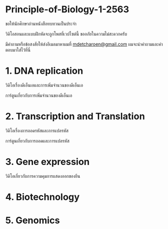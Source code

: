 # Principle-of-Biology-1-2563

ขอให้นักศึกษาอ่านหนังสือทบทวนเป็นประจำ

วิดิโอสอนและแบบฝึกหัดจะถูกโพสที่เวปไซต์นี้ ขออภัยในความไม่สะดวกครับ

มีคำถามหรือข้อสงสัยให้ส่งอีเมลมาหาผมที่ mdetcharoen@gmail.com ผมจะนำคำถามและคำตอบมาใส่ไว้ที่นี่

# 1. DNA replication

วิดิโอเรื่องดีเอ็นเอและการเพิ่มจำนวนของดีเอ็นเอ

การ์ตูนเกี่ยวกับการเพิ่มจำนวนของดีเอ็นเอ


# 2. Transcription and Translation

วิดิโอเรื่องการถอดรหัสและการแปลรหัส

การ์ตูนเกี่ยวกับการถอดและการแปลรหัส

# 3. Gene expression

วิดิโอเกี่ยวกับการความคุมการแสดงออกของยีน

# 4. Biotechnology

# 5. Genomics
